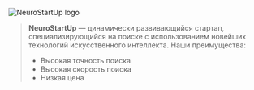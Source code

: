 ![NeuroStartUp logo](https://github.com/kievsan/git38homework1-1/logo.png)
> **NeuroStartUp** — динамически развивающийся стартап, специализирующийся на поиске с использованием новейших технологий искусственного интеллекта. Наши преимущества:
> *    Высокая точность поиска
> *    Высокая скорость поиска
> *    Низкая цена
